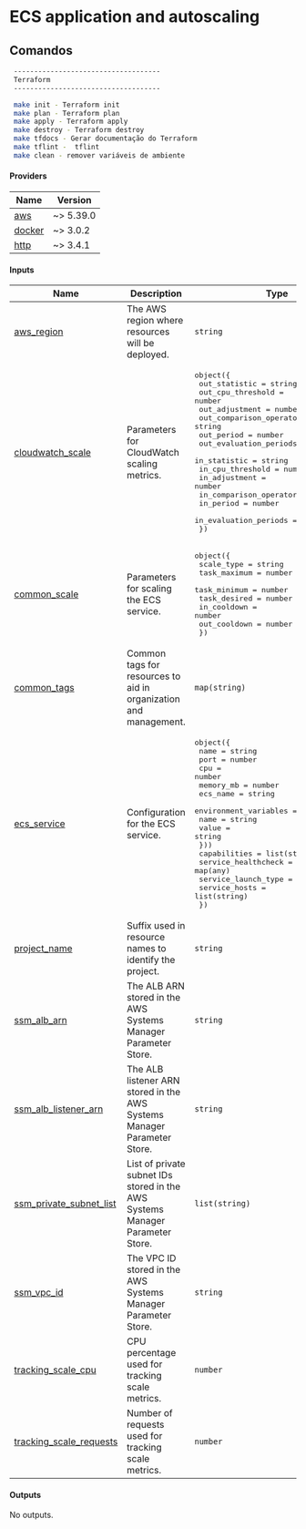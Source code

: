 <!-- BEGIN_TF_DOCS -->
# ECS application and autoscaling

## Comandos

```bash
 ------------------------------------
 Terraform
 ------------------------------------

 make init - Terraform init
 make plan - Terraform plan
 make apply - Terraform apply
 make destroy - Terraform destroy
 make tfdocs - Gerar documentação do Terraform
 make tflint -  tflint
 make clean - remover variáveis de ambiente
 ```
#### Providers

| Name | Version |
|------|---------|
| <a name="provider_aws"></a> [aws](#provider\_aws) | ~> 5.39.0 |
| <a name="provider_docker"></a> [docker](#provider\_docker) | ~> 3.0.2 |
| <a name="provider_http"></a> [http](#provider\_http) | ~> 3.4.1 |
#### Inputs

| Name | Description | Type | Default | Required |
|------|-------------|------|---------|:--------:|
| <a name="input_aws_region"></a> [aws\_region](#input\_aws\_region) | The AWS region where resources will be deployed. | `string` | n/a | yes |
| <a name="input_cloudwatch_scale"></a> [cloudwatch\_scale](#input\_cloudwatch\_scale) | Parameters for CloudWatch scaling metrics. | <pre>object({<br>    out_statistic           = string<br>    out_cpu_threshold       = number<br>    out_adjustment          = number<br>    out_comparison_operator = string<br>    out_period              = number<br>    out_evaluation_periods  = number<br>    in_statistic            = string<br>    in_cpu_threshold        = number<br>    in_adjustment           = number<br>    in_comparison_operator  = string<br>    in_period               = number<br>    in_evaluation_periods   = number<br>  })</pre> | n/a | yes |
| <a name="input_common_scale"></a> [common\_scale](#input\_common\_scale) | Parameters for scaling the ECS service. | <pre>object({<br>    scale_type   = string<br>    task_maximum = number<br>    task_minimum = number<br>    task_desired = number<br>    in_cooldown  = number<br>    out_cooldown = number<br>  })</pre> | n/a | yes |
| <a name="input_common_tags"></a> [common\_tags](#input\_common\_tags) | Common tags for resources to aid in organization and management. | `map(string)` | n/a | yes |
| <a name="input_ecs_service"></a> [ecs\_service](#input\_ecs\_service) | Configuration for the ECS service. | <pre>object({<br>    name                  = string<br>    port                  = number<br>    cpu                   = number<br>    memory_mb             = number<br>    ecs_name              = string<br>    environment_variables  = list(object({<br>      name  = string<br>      value = string<br>    }))<br>    capabilities          = list(string)<br>    service_healthcheck   = map(any)<br>    service_launch_type   = string<br>    service_hosts         = list(string)<br>  })</pre> | n/a | yes |
| <a name="input_project_name"></a> [project\_name](#input\_project\_name) | Suffix used in resource names to identify the project. | `string` | n/a | yes |
| <a name="input_ssm_alb_arn"></a> [ssm\_alb\_arn](#input\_ssm\_alb\_arn) | The ALB ARN stored in the AWS Systems Manager Parameter Store. | `string` | n/a | yes |
| <a name="input_ssm_alb_listener_arn"></a> [ssm\_alb\_listener\_arn](#input\_ssm\_alb\_listener\_arn) | The ALB listener ARN stored in the AWS Systems Manager Parameter Store. | `string` | n/a | yes |
| <a name="input_ssm_private_subnet_list"></a> [ssm\_private\_subnet\_list](#input\_ssm\_private\_subnet\_list) | List of private subnet IDs stored in the AWS Systems Manager Parameter Store. | `list(string)` | n/a | yes |
| <a name="input_ssm_vpc_id"></a> [ssm\_vpc\_id](#input\_ssm\_vpc\_id) | The VPC ID stored in the AWS Systems Manager Parameter Store. | `string` | n/a | yes |
| <a name="input_tracking_scale_cpu"></a> [tracking\_scale\_cpu](#input\_tracking\_scale\_cpu) | CPU percentage used for tracking scale metrics. | `number` | n/a | yes |
| <a name="input_tracking_scale_requests"></a> [tracking\_scale\_requests](#input\_tracking\_scale\_requests) | Number of requests used for tracking scale metrics. | `number` | n/a | yes |
#### Outputs

No outputs.
<!-- END_TF_DOCS --> 
